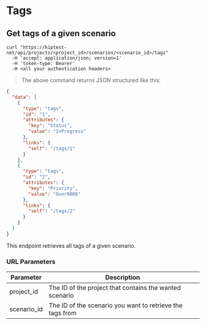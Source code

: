 # Tags
## Get tags of a given scenario

```shell
curl "https://hiptest-net/api/projects/<project_id>/scenarios/<scenario_id>/tags"
  -H 'accept: application/json; version=1'
  -H 'token-type: Bearer'
  -H <all your authentication headers>
```

> The above command returns JSON structured like this:

```json
{
  "data": [
    {
      "type": "tags",
      "id": "1",
      "attributes": {
        "key": "Status",
        "value": "InProgress"
      },
      "links": {
        "self": "/tags/1"
      }
    },
    {
      "type": "tags",
      "id": "2",
      "attributes": {
        "key": "Priority",
        "value": "Over9000"
      },
      "links": {
        "self": "/tags/2"
      }
    }
  ]
}
```
This endpoint retrieves all tags of a given scenario.

### URL Parameters

Parameter | Description
--------- | -----------
project_id | The ID of the project that contains the wanted scenario
scenario_id | The ID of the scenario you want to retrieve the tags from

